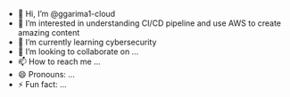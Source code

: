 - 👋 Hi, I’m @ggarima1-cloud
- 👀 I’m interested in understanding CI/CD pipeline and use AWS to create amazing content
- 🌱 I’m currently learning cybersecurity
- 💞️ I’m looking to collaborate on ...
- 📫 How to reach me ...
- 😄 Pronouns: ...
- ⚡ Fun fact: ...

<!---
ggarima1-cloud/ggarima1-cloud is a ✨ special ✨ repository because its `README.md` (this file) appears on your GitHub profile.
You can click the Preview link to take a look at your changes.
--->
